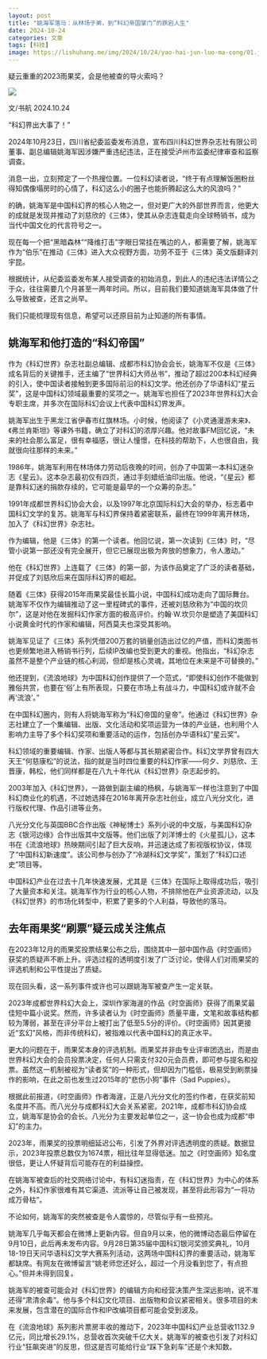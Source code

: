 ```yaml
---
layout: post
title: "姚海军落马：从林场子弟，到“科幻帝国掌门”的跌宕人生"
date: 2024-10-24
categories: 文章
tags: [科技]
image: https://lishuhang.me/img/2024/10/24/yao-hai-jun-luo-ma-cong/01.jpg
---
```


疑云重重的2023雨果奖，会是他被查的导火索吗？

![](https://lishuhang.me/img/2024/10/24/yao-hai-jun-luo-ma-cong/01.jpg)

文/书航 2024.10.24

“科幻界出大事了！”

2024年10月23日，四川省纪委监委发布消息，宣布四川科幻世界杂志社有限公司董事、副总编辑姚海军因涉嫌严重违纪违法，正在接受泸州市监委纪律审查和监察调查。

消息一出，立刻预定了一个热搜位置。一位科幻读者说，“终于有点理解饭圈粉丝得知偶像塌房时的心情了，科幻这么小的圈子也能折腾起这么大的风浪吗？”

的确，姚海军是中国科幻界的核心人物之一，但对更广大的外部世界而言，他更大的成就是发现并推动了刘慈欣的《三体》，使其从杂志连载走向全球畅销书，成为当代中国文化的代言符号之一。

现在每一个把“黑暗森林”“降维打击”字眼日常挂在嘴边的人，都需要了解，姚海军作为“伯乐”在推动《三体》进入大众视野方面，功劳不亚于《三体》英文版翻译刘宇昆。

根据统计，从纪委监委发布某人接受调查的初始消息，到此人的违纪违法详情公之于众，往往需要几个月甚至一两年时间。所以，目前我们要知道姚海军具体做了什么导致被查，还言之尚早。

我们只能梳理现有信息，希望可以还原目前为止知道的所有事情。

## 姚海军和他打造的“科幻帝国”

作为《科幻世界》杂志社副总编辑、成都市科幻协会会长，姚海军不仅是《三体》成名背后的关键推手，还主编了“世界科幻大师丛书”，推动了超过200本科幻经典的引入，使中国读者接触到更多国际前沿的科幻文学。他还创办了华语科幻“星云奖”，这是中国科幻领域最重要的奖项之一。姚海军也担任了2023年世界科幻大会专职主席，并多次在国际科幻会议上代表中国科幻界发声。

姚海军出生于黑龙江省伊春市红旗林场。小时候，他阅读了《小灵通漫游未来》、《弗兰肯斯坦》等课外书籍，确立了对科幻的浓厚兴趣。他对故事FM回忆说，“未来的社会那么富足，很有幸福感，很让人憧憬，在科技的帮助下，人也很自由，我就很向往那样的未来。”

1986年，姚海军利用在林场体力劳动后夜晚的时间，创办了中国第一本科幻迷杂志《星云》。这本杂志最初仅有四页，通过手刻蜡纸油印出版。他说，“《星云》都是靠科幻迷的捐款存续的，它可能是最早的一个众筹的杂志。”

1991年成都世界科幻协会大会，以及1997年北京国际科幻大会的举办，标志着中国科幻文学的复苏。姚海军与科幻界保持着紧密联系，最终在1999年离开林场，加入了《科幻世界》杂志社。

作为编辑，他是《三体》的第一个读者。他回忆说，第一次读到《三体》时，“尽管小说第一部还没有完全展开，但它已展现出极为奔放的想象力，令人激动。”

他在《科幻世界》上连载了《三体》的第一部，为该作品奠定了广泛的读者基础，并促成了刘慈欣后来在国际科幻界的崛起。

随着《三体》获得2015年雨果奖最佳长篇小说，中国科幻成功走向了国际舞台。姚海军不仅作为编辑推动了这一里程碑式的事件，还被刘慈欣称为“中国的坎贝尔”，这是对他在发掘科幻作家方面的极高评价。约翰·W.坎贝尔是塑造了美国科幻小说黄金时代的作家和编辑，阿西莫夫也深受其影响。

姚海军见证了《三体》系列凭借200万套的销量创造出过亿的产值，而科幻类图书也更频繁地进入畅销书行列，后续IP改编也受到更大的重视。他指出，“科幻杂志虽然不是整个产业链的核心利润，但却是核心灵魂，其地位在未来是不可替换的。”

他还提到，《流浪地球》为中国科幻创作提供了一个范式，“即使科幻创作不能做到雅俗共赏，也要在‘俗’上有所表现，只要在市场上有战斗力，中国科幻或许就不会再‘流浪’。”

在中国科幻圈内，则有人将姚海军称为“科幻帝国的皇帝”。他通过《科幻世界》杂志社建立了一个集编辑、出版、文化活动和奖项运营为一体的产业链，也利用个人影响力主导了多个科幻奖项和重要活动的运作，包括创办华语科幻“星云奖”。

科幻领域的重要编辑、作家、出版人等都与其长期紧密合作。科幻文学界曾有四大天王“何慈康松”的说法，指的就是当时四位重要的科幻作家——何夕、刘慈欣、王晋康，韩松，他们同样都是在八九十年代从《科幻世界》杂志起步的。

2003年加入《科幻世界》，一路做到副主编的杨枫，与姚海军一样也注意到了中国科幻商业化的机遇，不过她选择在2016年离开杂志社创业，成立八光分文化，进行版权代理、作品引进等业务。

八光分文化与英国BBC合作出版《神秘博士》系列小说的中文版，与美国科幻杂志《银河边缘》合作出版其中文版等。他们出版了刘洋博士的《火星孤儿》，这本书在《流浪地球》热映期间引起了巨大反响，并迅速达成了影视版权协议，体现了“中国科幻新速度”。该公司参与创办了“冷湖科幻文学奖”，策划了“科幻口述史”项目等。

中国科幻产业在过去十几年快速发展，尤其是《三体》在国际上取得成功后，吸引了大量资本和关注。姚海军作为行业的核心人物，不排除他在产业资源流动，以及《科幻世界》的市场化转型中，积累了更多的个人利益，导致他的落马。

## 去年雨果奖“刷票”疑云成关注焦点

在2023年12月的雨果奖投票结果公布之后，围绕其中一部中国作品《时空画师》获奖的质疑声不断上升。评选过程的透明度引发了广泛讨论，使得人们对雨果奖的评选机制和公平性提出了质疑。

现在回头看，这一系列事件或许也可以跟姚海军被查产生一定关联。

2023年成都世界科幻大会上，深圳作家海漄的作品《时空画师》获得了雨果奖最佳短中篇小说奖。然而，许多读者认为《时空画师》质量平庸，文笔和故事结构都较为薄弱，甚至在评分平台上被打出了低至5.5分的评价。《时空画师》因其更接近“玄幻”风格，而非传统科幻，被指难以代表中国科幻的真正水平。

更大的问题在于，雨果奖本身的评选机制。雨果奖并非由专业评审团选出，而是由世界科幻大会的会员投票决定，任何人只需支付320元会员费，即可参与提名和投票。虽然这一机制被视为“读者奖”的一种形式，但却因为门槛低，极易受到刷票操作的影响，在此之前也发生过2015年的“悲伤小狗”事件（Sad Puppies）。

根据此前报道，《时空画师》作者海漄，正是八光分文化的签约作者，在获奖前知名度并不高。而八光分与成都科幻大会关系紧密。2021年，成都市科幻协会成立，姚海军是协会的会长。八光分为主要发起单位之一，这一协会也成为成都“申幻”的主力。

2023年，雨果奖的投票明细延迟公布，引发了外界对评选透明度的质疑。数据显示，2023年投票总数仅为1674票，相比往年显得低迷。加之《时空画师》知名度很低，更让人怀疑背后可能存在的利益操控。

在姚海军被查后的社交网络讨论中，有科幻迷指责，在《科幻世界》为中心的体系之外，科幻作家很难有其它渠道、流派等让自己被发现，甚至将此形容为“一将功成万骨枯”。

不论如何，姚海军的突然被查是令人震惊的，尽管似乎有一些预兆。

姚海军几乎每天都会在微博上更新内容。但自9月以来，他的微博动态最后停留在9月10日，此后再未发布内容。9月28日第35届中国科幻银河奖颁奖典礼，10月18-19日天问华语科幻文学大赛系列活动，这两场中国科幻界的重要活动，姚海军都缺席。有网友在微博留言“姚老师您还好么，超过一个月没看到您了，有点担心。”但并未得到回复。

姚海军的被查可能会对《科幻世界》的编辑方向和经营决策产生深远影响，说不准还得“肃清余毒”。他与多个科幻文化项目、出版物和会议紧密相关。很多项目的未来发展，包含潜在的国际合作和IP改编项目都可能会受到波及。

在《流浪地球》系列影片票房丰收的推动下，2023年中国科幻产业总营收1132.9亿元，同比增长29.1%，总营收首次突破千亿大关。姚海军的被查也引发了对科幻行业“狂飙突进”的反思，但这是否可能给行业“踩下急刹车”还是个未知数。